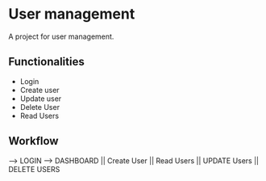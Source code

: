 # User management 
 

 A project for user management. 


 ## Functionalities

- Login
- Create user
- Update user
- Delete User
- Read Users 

## Workflow 

--> LOGIN --> DASHBOARD || Create User || Read Users || UPDATE Users || DELETE USERS 

